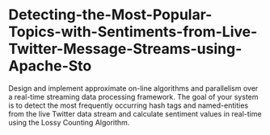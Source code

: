 # Detecting-the-Most-Popular-Topics-with-Sentiments-from-Live-Twitter-Message-Streams-using-Apache-Sto
Design and implement approximate on-line algorithms and parallelism over a real-time streaming data processing framework. The goal of your system is to detect the most frequently occurring hash tags and named-entities from the live Twitter data stream and calculate sentiment values in real-time using the Lossy Counting Algorithm.
